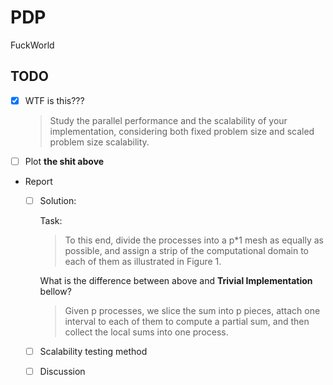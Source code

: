 # PDP
FuckWorld



## TODO

- [x] WTF is this??? 

  > Study the parallel performance and the scalability of your implementation, considering both fixed problem size and scaled problem size scalability.

- [ ] Plot  **the shit above**

- Report

  - [ ] Solution: 

    Task:

    >To this end, divide the processes into a p*1 mesh as equally as possible, and assign a strip of the computational domain to each of them as illustrated in Figure 1.

    What is the difference between above and **Trivial Implementation** bellow?

    >Given p processes, we slice the sum into p pieces, attach one interval to each of them to compute a partial sum, and then collect the local sums into one process.

  - [ ] Scalability testing method

  - [ ] Discussion